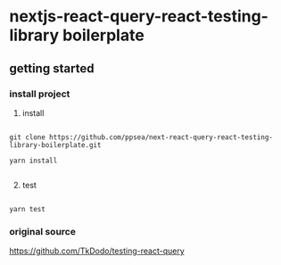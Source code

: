# nextjs-react-query-react-testing-library boilerplate

## getting started

### install project

1. install

```

git clone https://github.com/ppsea/next-react-query-react-testing-library-boilerplate.git

yarn install


```

2. test

```

yarn test

```

### original source

https://github.com/TkDodo/testing-react-query
